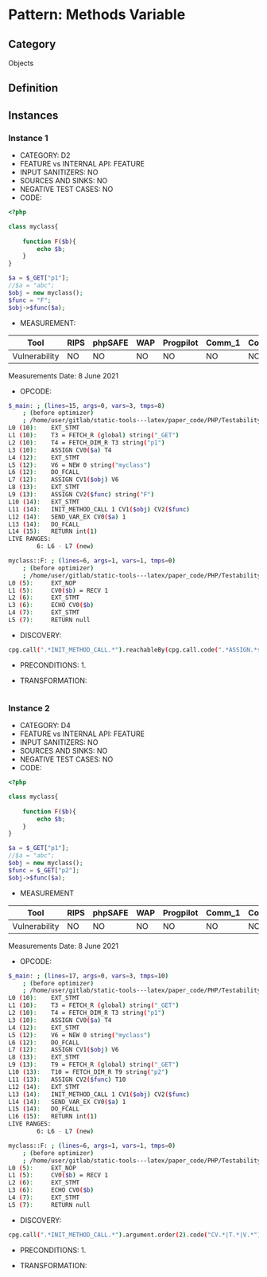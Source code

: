 # Pattern: Methods Variable

## Category

Objects

## Definition

## Instances

### Instance 1

- CATEGORY: D2
- FEATURE vs INTERNAL API: FEATURE
- INPUT SANITIZERS:  NO
- SOURCES AND SINKS: NO 
- NEGATIVE TEST CASES: NO
- CODE:

```php
<?php

class myclass{
	
	function F($b){
		echo $b;
	}
}

$a = $_GET["p1"];
//$a = "abc";
$obj = new myclass();
$func = "F";
$obj->$func($a);

```

- MEASUREMENT:

| Tool          | RIPS | phpSAFE | WAP  | Progpilot | Comm_1 | Comm_2 | Correct |
| ------------- | ---- | ------- | ---- | --------- | ------- | --------- | ------- |
| Vulnerability | NO   | NO      |  NO  |    NO     |   NO    |  NO       | YES     |
Measurements Date: 8 June 2021

- OPCODE:

```bash
$_main: ; (lines=15, args=0, vars=3, tmps=8)
    ; (before optimizer)
    ; /home/user/gitlab/static-tools---latex/paper_code/PHP/Testability_Patterns/114_methods_variable/first_ex/first_ex.php:1-15
L0 (10):    EXT_STMT
L1 (10):    T3 = FETCH_R (global) string("_GET")
L2 (10):    T4 = FETCH_DIM_R T3 string("p1")
L3 (10):    ASSIGN CV0($a) T4
L4 (12):    EXT_STMT
L5 (12):    V6 = NEW 0 string("myclass")
L6 (12):    DO_FCALL
L7 (12):    ASSIGN CV1($obj) V6
L8 (13):    EXT_STMT
L9 (13):    ASSIGN CV2($func) string("F")
L10 (14):   EXT_STMT
L11 (14):   INIT_METHOD_CALL 1 CV1($obj) CV2($func)
L12 (14):   SEND_VAR_EX CV0($a) 1
L13 (14):   DO_FCALL
L14 (15):   RETURN int(1)
LIVE RANGES:
        6: L6 - L7 (new)

myclass::F: ; (lines=6, args=1, vars=1, tmps=0)
    ; (before optimizer)
    ; /home/user/gitlab/static-tools---latex/paper_code/PHP/Testability_Patterns/114_methods_variable/first_ex/first_ex.php:5-7
L0 (5):     EXT_NOP
L1 (5):     CV0($b) = RECV 1
L2 (6):     EXT_STMT
L3 (6):     ECHO CV0($b)
L4 (7):     EXT_STMT
L5 (7):     RETURN null
```

- DISCOVERY:

```bash
cpg.call(".*INIT_METHOD_CALL.*").reachableBy(cpg.call.code(".*ASSIGN.*string.*")).location.l
```

- PRECONDITIONS:
   1.

- TRANSFORMATION: 

```

```

### Instance 2

- CATEGORY: D4
- FEATURE vs INTERNAL API: FEATURE
- INPUT SANITIZERS:  NO
- SOURCES AND SINKS: NO 
- NEGATIVE TEST CASES: NO
- CODE:

```php
<?php

class myclass{
	
	function F($b){
		echo $b;
	}
}

$a = $_GET["p1"];
//$a = "abc";
$obj = new myclass();
$func = $_GET["p2"];
$obj->$func($a);

```

- MEASUREMENT

| Tool          | RIPS | phpSAFE | WAP  | Progpilot | Comm_1 | Comm_2 | Correct |
| ------------- | ---- | ------- | ---- | --------- | ------- | --------- | ------- |
| Vulnerability | NO   | NO      | NO   | NO        | NO      | NO        | YES     |
Measurements Date: 8 June 2021

- OPCODE:

```bash
$_main: ; (lines=17, args=0, vars=3, tmps=10)
    ; (before optimizer)
    ; /home/user/gitlab/static-tools---latex/paper_code/PHP/Testability_Patterns/114_methods_variable/second_ex/second_ex.php:1-15
L0 (10):    EXT_STMT
L1 (10):    T3 = FETCH_R (global) string("_GET")
L2 (10):    T4 = FETCH_DIM_R T3 string("p1")
L3 (10):    ASSIGN CV0($a) T4
L4 (12):    EXT_STMT
L5 (12):    V6 = NEW 0 string("myclass")
L6 (12):    DO_FCALL
L7 (12):    ASSIGN CV1($obj) V6
L8 (13):    EXT_STMT
L9 (13):    T9 = FETCH_R (global) string("_GET")
L10 (13):   T10 = FETCH_DIM_R T9 string("p2")
L11 (13):   ASSIGN CV2($func) T10
L12 (14):   EXT_STMT
L13 (14):   INIT_METHOD_CALL 1 CV1($obj) CV2($func)
L14 (14):   SEND_VAR_EX CV0($a) 1
L15 (14):   DO_FCALL
L16 (15):   RETURN int(1)
LIVE RANGES:
        6: L6 - L7 (new)

myclass::F: ; (lines=6, args=1, vars=1, tmps=0)
    ; (before optimizer)
    ; /home/user/gitlab/static-tools---latex/paper_code/PHP/Testability_Patterns/114_methods_variable/second_ex/second_ex.php:5-7
L0 (5):     EXT_NOP
L1 (5):     CV0($b) = RECV 1
L2 (6):     EXT_STMT
L3 (6):     ECHO CV0($b)
L4 (7):     EXT_STMT
L5 (7):     RETURN null
```

- DISCOVERY:

```bash
cpg.call(".*INIT_METHOD_CALL.*").argument.order(2).code("CV.*|T.*|V.*").location.l
```

- PRECONDITIONS:
  1.

- TRANSFORMATION: 

```

```























